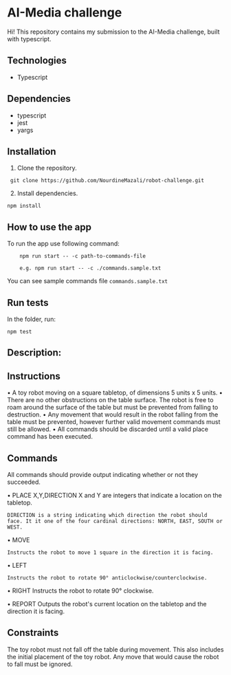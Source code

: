 # AI-Media challenge

Hi! This repository contains my submission to the AI-Media challenge, built with typescript.  

## Technologies
- Typescript

## Dependencies
- typescript
- jest
- yargs

## Installation

1. Clone the repository.

```
 git clone https://github.com/NourdineMazali/robot-challenge.git
```

2. Install dependencies.

```
npm install
```

## How to use the app
To run the app use following command:
```
    npm run start -- -c path-to-commands-file

    e.g. npm run start -- -c ./commands.sample.txt
```
You can see sample commands file `commands.sample.txt`

## Run tests

In the folder, run:

```
npm test
```

## Description:

## Instructions

 • A toy robot moving on a square tabletop, of dimensions 5 units x 5 units.
 • There are no other obstructions on the table surface. The robot is free to roam around the surface of the table but must be prevented from       falling to destruction.
 • Any movement that would result in the robot falling from the table must be prevented, however further valid movement commands must still be allowed.
 • All commands should be discarded until a valid place command has been executed.

## Commands

All commands should provide output indicating whether or not they succeeded.

 • PLACE X,Y,DIRECTION X and Y are integers that indicate a location on the tabletop.
    
    DIRECTION is a string indicating which direction the robot should face. It it one of the four cardinal directions: NORTH, EAST, SOUTH or WEST.
 
 • MOVE
    
    Instructs the robot to move 1 square in the direction it is facing.
 
 • LEFT
    
    Instructs the robot to rotate 90° anticlockwise/counterclockwise.
 
 • RIGHT
    Instructs the robot to rotate 90° clockwise.
 
 • REPORT
    Outputs the robot's current location on the tabletop and the direction it is facing.

## Constraints

The toy robot must not fall off the table during movement. This also includes
the initial
placement of the toy robot.
Any move that would cause the robot to fall must be ignored.
